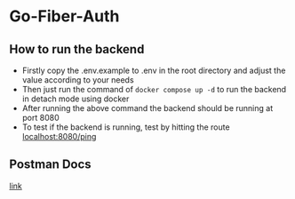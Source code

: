 # Go-Fiber-Auth

## How to run the backend

- Firstly copy the .env.example to .env in the root directory and adjust the value according to your needs
- Then just run the command of `docker compose up -d` to run the backend in detach mode using docker
- After running the above command the backend should be running at port 8080
- To test if the backend is running, test by hitting the route [localhost:8080/ping](http://localhost:8080/ping)

## Postman Docs

[link](https://documenter.getpostman.com/view/26244894/2sAYQWKDKs)
